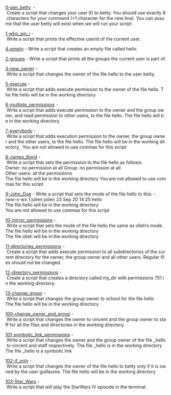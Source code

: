[0-iam_betty](./0-iam_betty)  - Create a script that changes your user ID to betty. You should use exactly 8 characters for your command (+1 character for the new line). You can assume that the user betty will exist when we will run your script 
  
 [1-who_am_i](./1-who_am_i) - Write a script that prints the effective userid of the current user. 
  
 [4-empty](./4-empty) - Write a script that creates an empty file called hello. 
  
 [2-groups](./2-groups) - Write a script that prints all the groups the current user is part of. 
  
 [3-new_owner](./3-new_owner) - Write a script that changes the owner of the file hello to the user betty. 
  
 [5-execute](./5-execute) - Write a script that adds execute permission to the owner of the file hello. The file hello will be in the working directory 
  
 [6-multiple_permissions](./6-multiple_permissions) - Write a script that adds execute permission to the owner and the group owner, and read permission to other users, to the file hello. The file hello will be in the working directory. 
  
 [7-everybody](./7-everybody) - Write a script that adds execution permission to the owner, the group owner and the other users, to the file hello. The file hello will be in the working directory,  You are not allowed to use commas for this script 
  
 [8-James_Bond](./8-James_Bond) - Write a script that sets the permission to the file hello as follows: 
 Owner: no permission at all 
 Group: no permission at all 
 Other users: all the permissions 
 The file hello will be in the working directory You are not allowed to use commas for this script 
  
 [9-John_Doe](./9-John_Doe) - Write a script that sets the mode of the file hello to this: 
 -rwxr-x-wx 1 julien julien 23 Sep 20 14:25 hello 
 The file hello will be in the working directory 
 You are not allowed to use commas for this script 
  
 [10-mirror_permissions](./10-mirror_permissions) - Write a script that sets the mode of the file hello the same as olleh’s mode. 
 The file hello will be in the working directory 
 The file olleh will be in the working directory 
  
 [11-directories_permissions](./11-directories_permissions) - Create a script that adds execute permission to all subdirectories of the current directory for the owner, the group owner and all other users. Regular files should not be changed. 
  
 [12-directory_permissions](./12-directory_permissions) - Create a script that creates a directory called my_dir with permissions 751 in the working directory. 
  
 [13-change_group](./13-change_group) - Write a script that changes the group owner to school for the file hello 
 The file hello will be in the working directory 
  
 [100-change_owner_and_group](./14-change_owner_and_group) - Write a script that changes the owner to vincent and the group owner to staff for all the files and directories in the working directory. 
  
 [101-symbolic_link_permissions](./15-symbolic_link_permissions) - Write a script that changes the owner and the group owner of the file _hello to vincent and staff respectively. 
 The file _hello is in the working directory 
 The file _hello is a symbolic link 
  
 [102-if_only](./16-if_only) - Write a script that changes the owner of the file hello to betty only if it is owned by the user guillaume. 
 The file hello will be in the working directory 
  
 [103-Star_Wars](./100-Star_Wars) - Write a script that will play the StarWars IV episode in the terminal. 

